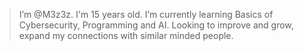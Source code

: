 >  I’m @M3z3z.
>  I'm 15 years old.
>  I’m currently learning Basics of Cybersecurity, Programming and AI.
>  Looking to improve and grow, expand my connections with similar minded people.
